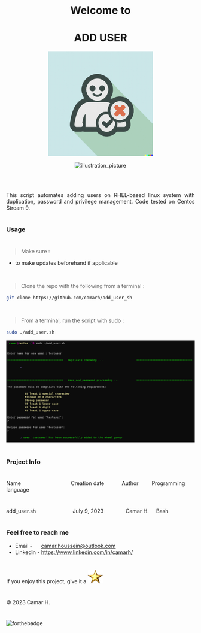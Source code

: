 **<h1 align="center"> Welcome to </h1>**
<h1 align="center"><strong> ADD USER </strong></h1>

<p align="center">
<img src="img/illustration.png" alt="Picture_certificate" width="280" height="280" />
</p>

<p align="center">
<img src="https://img.shields.io/badge/Made%20with-Bash-blue"  alt="illustration_picture" width="180" height="30" />
</p>

<br/>


<br/>


<p align="justify"> This script automates adding users on RHEL-based linux system with duplication, password and privilege management. Code tested on Centos Stream 9.

<br/>


#
### Usage
#

> Make sure :
* to make updates beforehand if applicable

<br/>

> Clone the repo with the following from a terminal :

```Bash
git clone https://github.com/camarh/add_user_sh
```

<br/>

> From a terminal, run the script with sudo :
```Bash
sudo ./add_user.sh
```
[![visual_table](img/visual.png)](https://github.com/camarh/domain_extractor/stargazers)


#
### Project Info
#

<div>Name &nbsp;&nbsp;&nbsp;&nbsp;&nbsp;&nbsp;&nbsp;&nbsp;&nbsp;&nbsp;&nbsp;&nbsp;&nbsp;&nbsp;&nbsp;&nbsp; &nbsp;&nbsp;&nbsp;&nbsp;&nbsp;&nbsp;&nbsp;&nbsp;&nbsp;&nbsp;&nbsp;&nbsp;&nbsp;&nbsp;&nbsp;&nbsp;Creation date&nbsp;&nbsp;&nbsp;&nbsp;&nbsp;&nbsp;&nbsp;&nbsp;&nbsp;&nbsp;&nbsp;&nbsp;Author&nbsp;&nbsp;&nbsp;&nbsp;&nbsp;&nbsp;&nbsp;&nbsp; Programming language</div>

#

<div>add_user.sh&nbsp;&nbsp;&nbsp;&nbsp;&nbsp;&nbsp;&nbsp;&nbsp;&nbsp;&nbsp;&nbsp;&nbsp;&nbsp;&nbsp;&nbsp;&nbsp;&nbsp;&nbsp;&nbsp;&nbsp;&nbsp;&nbsp;&nbsp;&nbsp;&nbsp;July 9, 2023&nbsp;&nbsp;&nbsp;&nbsp;&nbsp;&nbsp;&nbsp;&nbsp;&nbsp;&nbsp;&nbsp;&nbsp;&nbsp;&nbsp;&nbsp;Camar H.&nbsp;&nbsp;&nbsp;&nbsp; Bash</div>

<br/>

### Feel free to reach me

- Email - &nbsp;&nbsp;&nbsp;&nbsp; <camar.houssein@outlook.com>
- Linkedin - <https://www.linkedin.com/in/camarh/>

#
If you enjoy this project, give it a
[![golden_star](img/star.png)](https://github.com/camarh/domain_extractor/stargazers)


#

© 2023 Camar H.
#
![forthebadge](https://forthebadge.com/images/badges/built-with-love.svg)
